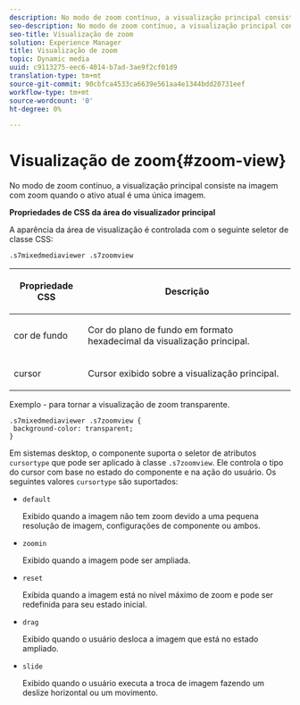 ```yaml
---
description: No modo de zoom contínuo, a visualização principal consiste na imagem com zoom quando o ativo atual é uma única imagem.
seo-description: No modo de zoom contínuo, a visualização principal consiste na imagem com zoom quando o ativo atual é uma única imagem.
seo-title: Visualização de zoom
solution: Experience Manager
title: Visualização de zoom
topic: Dynamic media
uuid: c9113275-eec6-4014-b7ad-3ae9f2cf01d9
translation-type: tm+mt
source-git-commit: 90cbfca4533ca6639e561aa4e1344bdd20731eef
workflow-type: tm+mt
source-wordcount: '0'
ht-degree: 0%

---
```



# Visualização de zoom{#zoom-view}

No modo de zoom contínuo, a visualização principal consiste na imagem com zoom quando o ativo atual é uma única imagem.

<!--<a id="section_061E550C1C1D4DB2BD663A898895B38C"></a>-->

**Propriedades de CSS da área do visualizador principal**

A aparência da área de visualização é controlada com o seguinte seletor de classe CSS:

```
.s7mixedmediaviewer .s7zoomview
```

<table id="table_94EE3F5BBE4547C0B4943471CEE7EDE4"> 
 <thead> 
  <tr> 
   <th colname="col1" class="entry"> <p> Propriedade CSS </p> </th> 
   <th colname="col2" class="entry"> <p>Descrição </p> </th> 
  </tr> 
 </thead>
 <tbody> 
  <tr> 
   <td colname="col1"> <p> <span class="codeph"> cor de fundo  </span> </p> </td> 
   <td colname="col2"> <p> Cor do plano de fundo em formato hexadecimal da visualização principal. </p> </td> 
  </tr> 
  <tr> 
   <td colname="col1"> <p> <span class="codeph"> cursor  </span> </p> </td> 
   <td colname="col2"> <p>Cursor exibido sobre a visualização principal. </p> </td> 
  </tr> 
 </tbody> 
</table>

Exemplo - para tornar a visualização de zoom transparente.

```
.s7mixedmediaviewer .s7zoomview { 
 background-color: transparent; 
}
```

Em sistemas desktop, o componente suporta o seletor de atributos `cursortype` que pode ser aplicado à classe `.s7zoomview`. Ele controla o tipo do cursor com base no estado do componente e na ação do usuário. Os seguintes valores `cursortype` são suportados:

* `default`

   Exibido quando a imagem não tem zoom devido a uma pequena resolução de imagem, configurações de componente ou ambos.

* `zoomin`

   Exibido quando a imagem pode ser ampliada.

* `reset`

   Exibida quando a imagem está no nível máximo de zoom e pode ser redefinida para seu estado inicial.

* `drag`

   Exibido quando o usuário desloca a imagem que está no estado ampliado.

* `slide`

   Exibido quando o usuário executa a troca de imagem fazendo um deslize horizontal ou um movimento.

